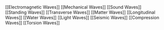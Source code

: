 [[Electromagnetic Waves]]
[[Mechanical Waves]]
[[Sound Waves]]
[[Standing Waves]]
[[Transverse Waves]]
[[Matter Waves]]
[[Longitudinal Waves]]
[[Water Waves]]
[[Light Waves]]
[[Seismic Waves]]
[[Compression Waves]]
[[Torsion Waves]]
